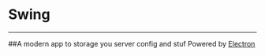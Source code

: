 # Swing
-------
##A modern app to storage you server config and stuf
Powered by [Electron](electron.atom.io)
